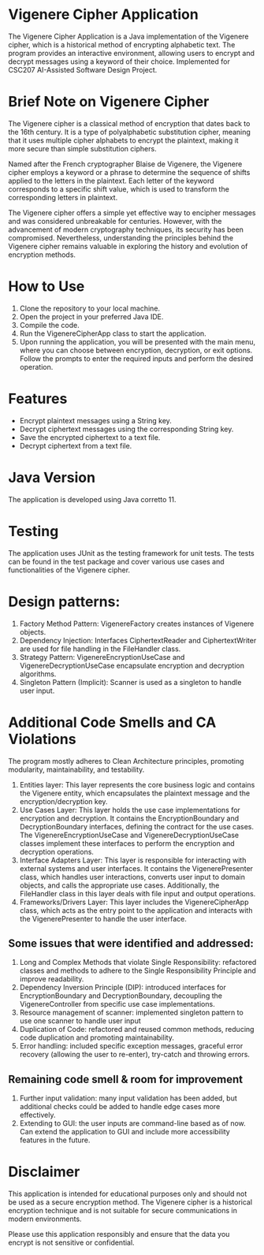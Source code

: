 # Vigenere Cipher Application
The Vigenere Cipher Application is a Java implementation of the Vigenere cipher, which is a historical method of encrypting alphabetic text. The program provides an interactive environment, allowing users to encrypt and decrypt messages using a keyword of their choice. Implemented for CSC207 AI-Assisted Software Design Project. 

# Brief Note on Vigenere Cipher
The Vigenere cipher is a classical method of encryption that dates back to the 16th century. It is a type of polyalphabetic substitution cipher, meaning that it uses multiple cipher alphabets to encrypt the plaintext, making it more secure than simple substitution ciphers.

Named after the French cryptographer Blaise de Vigenere, the Vigenere cipher employs a keyword or a phrase to determine the sequence of shifts applied to the letters in the plaintext. Each letter of the keyword corresponds to a specific shift value, which is used to transform the corresponding letters in plaintext.

The Vigenere cipher offers a simple yet effective way to encipher messages and was considered unbreakable for centuries. However, with the advancement of modern cryptography techniques, its security has been compromised. Nevertheless, understanding the principles behind the Vigenere cipher remains valuable in exploring the history and evolution of encryption methods.


# How to Use
1. Clone the repository to your local machine.
2. Open the project in your preferred Java IDE.
3. Compile the code.
4. Run the VigenereCipherApp class to start the application.
5. Upon running the application, you will be presented with the main menu, where you can choose between encryption, decryption, or exit options. Follow the prompts to enter the required inputs and perform the desired operation.


# Features
- Encrypt plaintext messages using a String key. 
- Decrypt ciphertext messages using the corresponding String key. 
- Save the encrypted ciphertext to a text file. 
- Decrypt ciphertext from a text file.

# Java Version
The application is developed using Java corretto 11. 

# Testing
The application uses JUnit as the testing framework for unit tests. The tests can be found in the test package and cover various use cases and functionalities of the Vigenere cipher.

# Design patterns:
1. Factory Method Pattern: VigenereFactory creates instances of Vigenere objects.
2. Dependency Injection: Interfaces CiphertextReader and CiphertextWriter are used for file handling in the FileHandler class.
3. Strategy Pattern: VigenereEncryptionUseCase and VigenereDecryptionUseCase encapsulate encryption and decryption algorithms.
4. Singleton Pattern (Implicit): Scanner is used as a singleton to handle user input.

# Additional Code Smells and CA Violations
The program mostly adheres to Clean Architecture principles, promoting modularity, maintainability, and testability.

1. Entities layer: This layer represents the core business logic and contains the Vigenere entity, which encapsulates the plaintext message and the encryption/decryption key.
2. Use Cases Layer: This layer holds the use case implementations for encryption and decryption. It contains the EncryptionBoundary and DecryptionBoundary interfaces, defining the contract for the use cases. The VigenereEncryptionUseCase and VigenereDecryptionUseCase classes implement these interfaces to perform the encryption and decryption operations.
3. Interface Adapters Layer: This layer is responsible for interacting with external systems and user interfaces. It contains the VigenerePresenter class, which handles user interactions, converts user input to domain objects, and calls the appropriate use cases. Additionally, the FileHandler class in this layer deals with file input and output operations.
4. Frameworks/Drivers Layer: This layer includes the VigenereCipherApp class, which acts as the entry point to the application and interacts with the VigenerePresenter to handle the user interface.


## Some issues that were identified and addressed:
1. Long and Complex Methods that violate Single Responsibility: refactored classes and methods to adhere to the Single Responsibility Principle and improve readability.
2. Dependency Inversion Principle (DIP): introduced interfaces for EncryptionBoundary and DecryptionBoundary, decoupling the VigenereController from specific use case implementations. 
3. Resource management of scanner: implemented singleton pattern to use one scanner to handle user input
4. Duplication of Code: refactored and reused common methods, reducing code duplication and promoting maintainability. 
5. Error handling: included specific exception messages, graceful error recovery (allowing the user to re-enter), try-catch and throwing errors. 

## Remaining code smell & room for improvement
1. Further input validation: many input validation has been added, but additional checks could be added to handle edge cases more effectively. 
2. Extending to GUI: the user inputs are command-line based as of now. Can extend the application to GUI and include more accessibility features in the future. 

# Disclaimer 
This application is intended for educational purposes only and should not be used as a secure encryption method. The Vigenere cipher is a historical encryption technique and is not suitable for secure communications in modern environments.

Please use this application responsibly and ensure that the data you encrypt is not sensitive or confidential.
